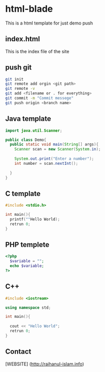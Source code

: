 # html-blade
This is a html template for just demo push

## index.html
This is the index file of the site

## push git

```bash
git init
git remote add orgin <git path>
git remote -v
git add <filename or . for everything>
git commit -m "Commit messege"
git push origin <branch name>
```
## Java template

```java
import java.util.Scanner;

public class Demo{
  public static void main(String[] args){
    Scanner scan = new Scanner(System.in);
    
    System.out.print("Enter a number");
    int number = scan.nextInt();
  
  }
}
```

## C template


```c
#include <stdio.h>

int main(){
  printf(""Hello World);
  retrun 0;
}
```

## PHP templete

```php
<?php
  $variable = "";
  echo $variable;
?>
```

## C++

```cpp
#include <iostream>

using namespace std;

int main(){
  
  cout << "Hello World";
  retrun 0;
}
```
## Contact
[WEBSITE] (http://raihanul-islam.info)
